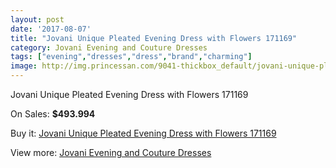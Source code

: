 ```yaml
---
layout: post
date: '2017-08-07'
title: "Jovani Unique Pleated Evening Dress with Flowers 171169"
category: Jovani Evening and Couture Dresses
tags: ["evening","dresses","dress","brand","charming"]
image: http://img.princessan.com/9041-thickbox_default/jovani-unique-pleated-evening-dress-with-flowers-171169.jpg
---
```

Jovani Unique Pleated Evening Dress with Flowers 171169

On Sales: **$493.994**
<a href="https://www.princessan.com/en/jovani-evening-and-couture-dresses/3977-jovani-unique-pleated-evening-dress-with-flowers-171169.html"><amp-img layout="responsive" width="600" height="600" src="//img.princessan.com/9041-thickbox_default/jovani-unique-pleated-evening-dress-with-flowers-171169.jpg" alt="Jovani Unique Pleated Evening Dress with Flowers 171169 0" /></a>
<a href="https://www.princessan.com/en/jovani-evening-and-couture-dresses/3977-jovani-unique-pleated-evening-dress-with-flowers-171169.html"><amp-img layout="responsive" width="600" height="600" src="//img.princessan.com/9042-thickbox_default/jovani-unique-pleated-evening-dress-with-flowers-171169.jpg" alt="Jovani Unique Pleated Evening Dress with Flowers 171169 1" /></a>

Buy it: [Jovani Unique Pleated Evening Dress with Flowers 171169](https://www.princessan.com/en/jovani-evening-and-couture-dresses/3977-jovani-unique-pleated-evening-dress-with-flowers-171169.html "Jovani Unique Pleated Evening Dress with Flowers 171169")

View more: [Jovani Evening and Couture Dresses](https://www.princessan.com/en/27-jovani-evening-and-couture-dresses "Jovani Evening and Couture Dresses")